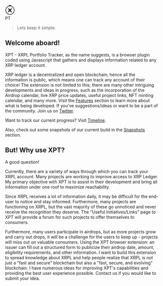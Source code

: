 <div class="main_header">
    <img src='https://raw.githubusercontent.com/TusharPardhe/xpt-website/master/docs/assets/images/xpt.svg' alt="x"/>
    <div class="txt">PT</div>
</div>

>Lets keep it simple.

## Welcome aboard!

<!-- Delighted to see you here. XPT - XRPL Portfolio Tracker, as the name suggests, is a browser plugig coded using Javascript that gathers and displays information of any XRP ledger account. 

XRP ledger being a decentralised and open blockchain, all the information is public, which means one can track any account of their choice!
The extension is not limited to this, there are many other intriguing developments and ideas in progress, such as incorporation of Airdrop calendar, live XRP price updates, useful project links, NFT minting calendar and many more.
To get to know more about what is currently being implemented, visit [Features](/sections/features.md) section. 
There are a lot of cool ideas to develop on. If you've any suggestions/ideas or you want to be a part of the community, don't hesistate and join us on [Twitter](https://twitter.com/xptxrpl). 
 -->

XPT - XRPL Portfolio Tracker, as the name suggests, is a browser plugin coded using Javascript that gathers and displays information related to any XRP ledger account.

XRP ledger is a decentralized and open blockchain; hence all the information is public, which means one can track any account of their choice! The extension is not limited to this; there are many other intriguing developments and ideas in progress, such as the incorporation of the Airdrop calendar, live XRP price updates, useful project links, NFT minting calendar, and many more. Visit the [Features](/sections/features.md) section to learn more about what is being developed. If you've suggestions/ideas or want to be a part of the community. Join us on [Twitter](https://twitter.com/xptxrpl). 

Want to track our current progress? Visit [Timeline](/sections/timeline.md).

Also, check out some snapshots of our current build in the [Snapshots](/sections/snapshots.md) section.

## But! Why use XPT?

A good question!

Currently, there are a variety of ways through which you can track your XRPL account. Many projects are working to improve access to XRP Ledger. My primary objective with XPT is to assist in their development and bring all information under one roof to maximize reachability. 

Since XRPL receives a lot of information daily, it may be difficult for the end-user to notice and stay informed. Furthermore, many projects are functioning on XRPL, but the vast majority of these go unnoticed and never receive the recognition they deserve. The "Useful Initiatives/Links" page to XPT will provide a forum for such projects to offer themselves to consumers. 

Furthermore, many users participate in airdrops, but as more projects grow and carry out drops, it will be a challenge for the users to keep up - projects will miss out on valuable consumers. Using the XPT browser extension: an issuer can fill out a structured form to publicize their airdrop date, amount, eligibility requirements, and other information.
I want to build this extension to spread knowledge about XRPL and help people realize that XRPL is not just a "fast and secure" blockchain but also a "fast, secure, and evolving" blockchain. I have numerous ideas for improving XPT's capabilities and providing the best user experience possible.
Contact us if you would like to submit your idea. 
